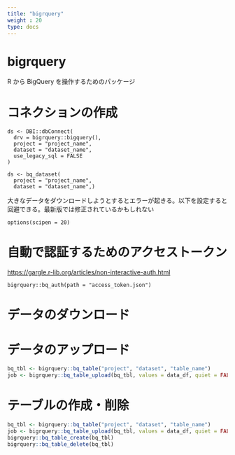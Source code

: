 ```yaml
---
title: "bigrquery"
weight : 20
type: docs
---
```



# bigrquery

R から BigQuery を操作するためのパッケージ

# コネクションの作成

```
ds <- DBI::dbConnect(
  drv = bigrquery::bigquery(),
  project = "project_name",
  dataset = "dataset_name",
  use_legacy_sql = FALSE
)

ds <- bq_dataset(
  project = "project_name",
  dataset = "dataset_name",)
```

大きなデータをダウンロードしようとするとエラーが起きる。以下を設定すると回避できる。最新版では修正されているかもしれない

```
options(scipen = 20)
```


# 自動で認証するためのアクセストークン

https://gargle.r-lib.org/articles/non-interactive-auth.html 

```
bigrquery::bq_auth(path = "access_token.json")
```



# データのダウンロード



# データのアップロード

```r
bq_tbl <- bigrquery::bq_table("project", "dataset", "table_name")
job <- bigrquery::bq_table_upload(bq_tbl, values = data_df, quiet = FALSE)
```


# テーブルの作成・削除

```r
bq_tbl <- bigrquery::bq_table("project", "dataset", "table_name")
job <- bigrquery::bq_table_upload(bq_tbl, values = data_df, quiet = FALSE)
bigrquery::bq_table_create(bq_tbl)
bigrquery::bq_table_delete(bq_tbl)
```
